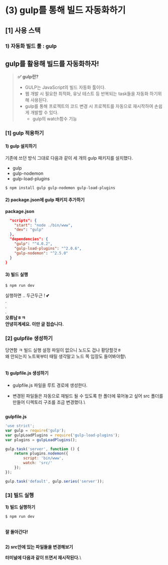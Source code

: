 # (3) gulp를 통해 빌드 자동화하기

## \[1] 사용 스택 <a href="#undefined" id="undefined"></a>

### **1) 자동화 빌드 툴 :** gulp

## gulp를 활용해 빌드를 자동화하자! <a href="#gulp" id="gulp"></a>

> **✅ gulp란?**
>
> * GULP는 JavaScript의 빌드 자동화 툴이다.
> * 웹 개발 시 필요한 최적화, 유닛 테스트 등 반복되는 task들을 자동화 하기위해 사용된다.
> * gulp를 통해 프로젝트의 코드 변경 시 프로젝트를 자동으로 재시작하여 손쉽게 개발할 수 있다.
>   * gulp의 watch함수 기능

### \[1] gulp 적용하기 <a href="#1-gulp" id="1-gulp"></a>

#### 1) gulp 설치하기 <a href="#1-gulp" id="1-gulp"></a>

기존에 쓰던 방식 그대로 다음과 같이 세 개의 gulp 패키지를 설치했다.

* gulp
* gulp-nodemon
* gulp-load-plugins

```
$ npm install gulp gulp-nodemon gulp-load-plugins
```

#### 2) package.json에 gulp 패키지 추가하기 <a href="#2-packagejson-gulp" id="2-packagejson-gulp"></a>

**package.json**

```json
  "scripts": {
    "start": "node ./bin/www",
    "dev": "gulp"
  },
  "dependencies": {
    "gulp": "^4.0.2",
    "gulp-load-plugins": "^2.0.6",
    "gulp-nodemon": "^2.5.0"
  }
}
```

#### 3) 빌드 실행 <a href="#3" id="3"></a>

```
$ npm run dev
```

실행하면 .. 두근두근 ! 💕\
.\
.\
.\
**오류남ㅎㅋ**\
**안녕히계세요. 이만 글 접습니다.**

### \[2] gulpfile 생성하기 <a href="#2-gulpfile" id="2-gulpfile"></a>

당연함 ㅋ 빌드 실행 설정 파일이 없으니 노드도 겁나 황당할것ㅎ\
왜 안되는지 노트북부터 때릴 생각말고 노드 쪽 입장도 들어봐야함\


<figure><img src="https://velog.velcdn.com/images/yooha9621/post/d1b1dd1b-79e0-43c3-9d3c-88ed21c0470c/image.png" alt=""><figcaption></figcaption></figure>

#### 1) gulpfile.js 생성하기 <a href="#1-gulpfilejs" id="1-gulpfilejs"></a>

* gulpfile.js 파일을 루트 경로에 생성한다.
*   변경된 파일들은 자동으로 재빌드 될 수 있도록 한 폴더에 묶어놓고 싶어 src 폴더를 만들어 디렉토리 구조를 조금 변경했다.\


    <figure><img src="https://velog.velcdn.com/images/yooha9621/post/2171040c-9323-4384-8186-57a9d5103e16/image.png" alt=""><figcaption></figcaption></figure>

**gulpfile.js**

```javascript
'use strict';
var gulp = require('gulp');
var gulpLoadPlugins = require('gulp-load-plugins');
var plugins = gulpLoadPlugins();

gulp.task('server', function () {
	return plugins.nodemon({
		script: 'bin/www',
		watch: 'src/'
	});
});

gulp.task('default', gulp.series('server'));
```

### \[3] 빌드 실행 <a href="#3-1" id="3-1"></a>

**1) 빌드 실행하기**

```
$ npm run dev
```

\
**잘 돌아간다!**

<figure><img src="https://velog.velcdn.com/images/yooha9621/post/fd071eb6-6200-4a83-a771-e3ece16e9114/image.png" alt=""><figcaption></figcaption></figure>

**2) src안에 있는 파일들을 변경해보기**

**터미널에 다음과 같이 뜨면서 재시작된다.**\


<figure><img src="https://velog.velcdn.com/images/yooha9621/post/1f312821-913f-47cb-a990-e3315d6aba28/image.png" alt=""><figcaption></figcaption></figure>


